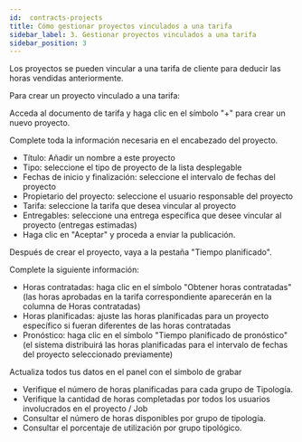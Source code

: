 ```yaml
---
id:  contracts-projects
title: Cómo gestionar proyectos vinculados a una tarifa
sidebar_label: 3. Gestionar proyectos vinculados a una tarifa
sidebar_position: 3
---
```


Los proyectos se pueden vincular a una tarifa de cliente para deducir las horas vendidas anteriormente.

Para crear un proyecto vinculado a una tarifa:

Acceda al documento de tarifa y haga clic en el símbolo "+" para crear un nuevo proyecto.

<!-- <figure>

![img-box-shadow](/img/university/contracts/university-contracts-projects-1.png)
<figcaption>Estimate creation</figcaption>
</figure> -->

Complete toda la información necesaria en el encabezado del proyecto.

- Título: Añadir un nombre a este proyecto
- Tipo: seleccione el tipo de proyecto de la lista desplegable
- Fechas de inicio y finalización: seleccione el intervalo de fechas del proyecto
- Propietario del proyecto: seleccione el usuario responsable del proyecto
- Tarifa: seleccione la tarifa que desea vincular al proyecto
- Entregables: seleccione una entrega específica que desee vincular al proyecto (entregas estimadas)
- Haga clic en "Aceptar" y proceda a enviar la publicación.

<!-- <figure>

![img-box-shadow](/img/university/contracts/university-contracts-projects-2.png)
<figcaption>Estimate creation</figcaption>
</figure> -->

Después de crear el proyecto, vaya a la pestaña "Tiempo planificado".

Complete la siguiente información:

- Horas contratadas: haga clic en el símbolo "Obtener horas contratadas" (las horas aprobadas en la tarifa correspondiente aparecerán en la columna de Horas contratadas)
- Horas planificadas: ajuste las horas planificadas para un proyecto específico si fueran diferentes de las horas contratadas
- Pronóstico: haga clic en el símbolo "Tiempo planificado de pronóstico" (el sistema distribuirá las horas planificadas para el intervalo de fechas del proyecto seleccionado previamente)



<!-- <figure>

![img-box-shadow](/img/university/contracts/university-contracts-projects-3.png)
<figcaption>Estimate creation</figcaption>
</figure> -->

Actualiza todos tus datos en el panel con el simbolo de grabar

- Verifique el número de horas planificadas para cada grupo de Tipología.
- Verifique la cantidad de horas completadas por todos los usuarios involucrados en el proyecto / Job
- Consultar el número de horas disponibles por grupo de tipología.
- Consultar el porcentaje de utilización por grupo tipológico.


<!-- <figure>

![img-box-shadow](/img/university/contracts/university-contracts-projects-4.png)
<figcaption>Estimate creation</figcaption>
</figure> -->
